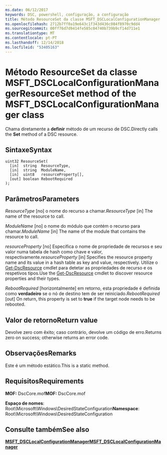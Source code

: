 ```yaml
---
ms.date: 06/12/2017
keywords: DSC, powershell, configuração, a configuração
title: Método ResourceSet da classe MSFT_DSCLocalConfigurationManager
ms.openlocfilehash: 2712b7ff0a19e643c1f343d436c084f8970c9dd4
ms.sourcegitcommit: 00ff76d7d9414fe585c04740b739b9cf14d711e1
ms.translationtype: MT
ms.contentlocale: pt-PT
ms.lasthandoff: 12/14/2018
ms.locfileid: "53405163"
---
```

# <a name="resourceset-method-of-the-msftdsclocalconfigurationmanager-class"></a><span data-ttu-id="773bf-103">Método ResourceSet da classe MSFT_DSCLocalConfigurationManager</span><span class="sxs-lookup"><span data-stu-id="773bf-103">ResourceSet method of the MSFT_DSCLocalConfigurationManager class</span></span>

<span data-ttu-id="773bf-104">Chama diretamente a **definir** método de um recurso de DSC.</span><span class="sxs-lookup"><span data-stu-id="773bf-104">Directly calls the **Set** method of a DSC resource.</span></span>

## <a name="syntax"></a><span data-ttu-id="773bf-105">Sintaxe</span><span class="sxs-lookup"><span data-stu-id="773bf-105">Syntax</span></span>

```mof
uint32 ResourceSet(
  [in]  string  ResourceType,
  [in]  string  ModuleName,
  [in]  uint8   resourceProperty[],
  [out] boolean RebootRequired
);
```

## <a name="parameters"></a><span data-ttu-id="773bf-106">Parâmetros</span><span class="sxs-lookup"><span data-stu-id="773bf-106">Parameters</span></span>

<span data-ttu-id="773bf-107">*ResourceType* \[no\] o nome do recurso a chamar.</span><span class="sxs-lookup"><span data-stu-id="773bf-107">*ResourceType* \[in\] The name of the resource to call.</span></span>

<span data-ttu-id="773bf-108">*ModuleName* \[no\] o nome do módulo que contém o recurso para chamar.</span><span class="sxs-lookup"><span data-stu-id="773bf-108">*ModuleName* \[in\] The name of the module that contains the resource to call.</span></span>

<span data-ttu-id="773bf-109">*resourceProperty* \[no\] Especifica o nome de propriedade de recursos e seu valor numa tabela de hash como chave e valor, respectivamente.</span><span class="sxs-lookup"><span data-stu-id="773bf-109">*resourceProperty* \[in\] Specifies the resource property name and its value in a hash table as key and value, respectively.</span></span> <span data-ttu-id="773bf-110">Utilize o [Get-DscResource](/powershell/module/PSDesiredStateConfiguration/Get-DscResource) cmdlet para detetar as propriedades de recurso e os respetivos tipos.</span><span class="sxs-lookup"><span data-stu-id="773bf-110">Use the [Get-DscResource](/powershell/module/PSDesiredStateConfiguration/Get-DscResource) cmdlet to discover resource properties and their types.</span></span>

<span data-ttu-id="773bf-111">*RebootRequired* \[horizontalmente\] em retorno, esta propriedade é definida como **verdadeiro** se o nó de destino tem de ser reiniciado.</span><span class="sxs-lookup"><span data-stu-id="773bf-111">*RebootRequired* \[out\] On return, this property is set to **true** if the target node needs to be rebooted.</span></span>

## <a name="return-value"></a><span data-ttu-id="773bf-112">Valor de retorno</span><span class="sxs-lookup"><span data-stu-id="773bf-112">Return value</span></span>

<span data-ttu-id="773bf-113">Devolve zero com êxito; caso contrário, devolve um código de erro.</span><span class="sxs-lookup"><span data-stu-id="773bf-113">Returns zero on success; otherwise returns an error code.</span></span>

## <a name="remarks"></a><span data-ttu-id="773bf-114">Observações</span><span class="sxs-lookup"><span data-stu-id="773bf-114">Remarks</span></span>

<span data-ttu-id="773bf-115">Este é um método estático.</span><span class="sxs-lookup"><span data-stu-id="773bf-115">This is a static method.</span></span>

## <a name="requirements"></a><span data-ttu-id="773bf-116">Requisitos</span><span class="sxs-lookup"><span data-stu-id="773bf-116">Requirements</span></span>

<span data-ttu-id="773bf-117">**MOF:** DscCore.mof</span><span class="sxs-lookup"><span data-stu-id="773bf-117">**MOF:** DscCore.mof</span></span>

<span data-ttu-id="773bf-118">**Espaço de nomes**: Root\Microsoft\Windows\DesiredStateConfiguration</span><span class="sxs-lookup"><span data-stu-id="773bf-118">**Namespace**: Root\Microsoft\Windows\DesiredStateConfiguration</span></span>

## <a name="see-also"></a><span data-ttu-id="773bf-119">Consulte também</span><span class="sxs-lookup"><span data-stu-id="773bf-119">See also</span></span>

[<span data-ttu-id="773bf-120">**MSFT_DSCLocalConfigurationManager**</span><span class="sxs-lookup"><span data-stu-id="773bf-120">**MSFT_DSCLocalConfigurationManager**</span></span>](msft-dsclocalconfigurationmanager.md)